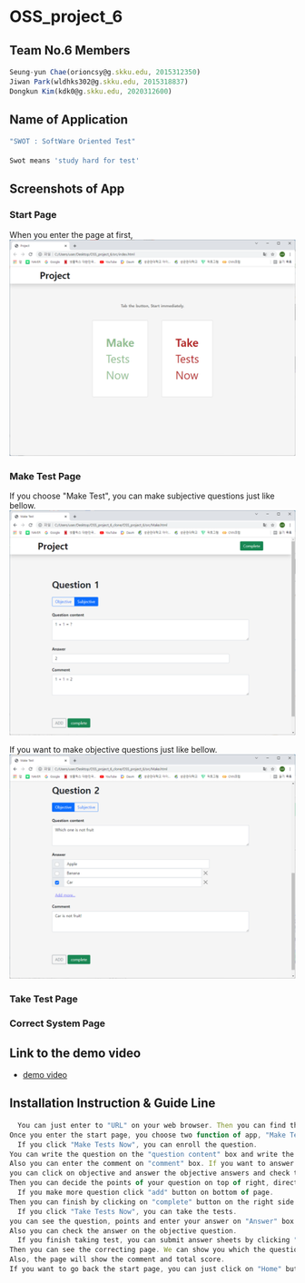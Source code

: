# OSS_project_6

## Team No.6 Members
```js
Seung-yun Chae(orioncsy@g.skku.edu, 2015312350)
Jiwan Park(wldhks302@g.skku.edu, 2015318837)
Dongkun Kim(kdk0@g.skku.edu, 2020312600)
```

## Name of Application

```js
"SWOT : SoftWare Oriented Test"

Swot means 'study hard for test'
```

## Screenshots of App

### Start Page

When you enter the page at first,
![image](./image/start_page.png)

### Make Test Page

If you choose "Make Test", you can make subjective questions just like bellow.
![image](./image/Make_subjective_question.png)

If you want to make objective questions just like bellow.
![image](./image/Make_objective_question.png)

### Take Test Page

### Correct System Page


## Link to the demo video


- [demo video]()


## Installation Instruction & Guide Line

```js
  You can just enter to "URL" on your web browser. Then you can find the start page of our program.
Once you enter the start page, you choose two function of app, "Make Tests Now" or "Take Tests Now".
  If you click "Make Tests Now", you can enroll the question.
You can write the question on the "question content" box and write the answer on "answer" box.
Also you can enter the comment on "comment" box. If you want to answer as Objective.
you can click on objective and answer the objective answers and check the right answer.
Then you can decide the points of your question on top of right, directly or 2,3,4 points by option.
  If you make more question click "add" button on bottom of page.
Then you can finish by clicking on "complete" button on the right side of "add" button. Then you can come back on the start page.
  If you click "Take Tests Now", you can take the tests.
you can see the question, points and enter your answer on "Answer" box.
Also you can check the answer on the objective question.
  If you finish taking test, you can submit answer sheets by clicking "submit" button on the bottom of the page.
Then you can see the correcting page. We can show you which the question is correct or incorrect.
Also, the page will show the comment and total score.
If you want to go back the start page, you can just click on "Home" button on the bottom of the page. 
```



